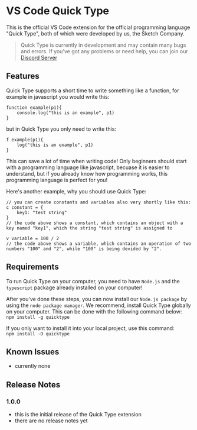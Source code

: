 # VS Code Quick Type
This is the official VS Code extension for the official programming language "Quick Type", both of which were developed by us, the Sketch Company.

> Quick Type is currently in development and may contain many bugs and errors. If you've got any problems or need help, you can join our [Discord Server](https://discord.gg/u94GDJycP4)

## Features

Quick Type supports a short time to write something like a function, for example in javascript you would write this:
```
function example(p1){
    console.log("this is an example", p1)
}
```
but in Quick Type you only need to write this:
```
f example(p1){
    log("this is an example", p1)
}
```
This can save a lot of time when writing code! Only beginners should start with a programming language like javascript, becuase it is easier to understand, but
if you already know how programming works, this programming language is perfect for you!

Here's another example, why you should use Quick Type:
```
// you can create constants and variables also very shortly like this:
c constant = {
    key1: "test string"
}
// the code above shows a constant, which contains an object with a key named "key1", which the string "test string" is assigned to

v variable = 100 / 2
// the code above shows a variable, which contains an operation of two numbers "100" and "2", while "100" is being devided by "2".
```

## Requirements

To run Quick Type on your computer, you need to have `Node.js` and the `typescript` package already installed on your computer!

After you've done these steps, you can now install our `Node.js package` by using the `node package manager`.
We recommend, install Quick Type globally on your computer. This can be done with the following command below: 
<br>
`npm install -g quicktype`
<br>

If you only want to install it into your local project, use this command:
<br>
`npm install -D quicktype`
<br>

## Known Issues

- currently none

## Release Notes

### 1.0.0
- this is the initial release of the Quick Type extension
- there are no release notes yet
